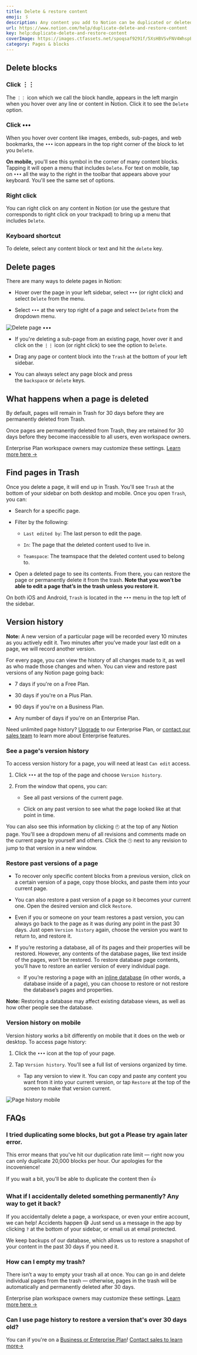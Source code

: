 ```yaml
---
title: Delete & restore content
emoji: 🖇
description: Any content you add to Notion can be duplicated or deleted with a couple clicks, whether that's an image, embed, page, or database. And if you ever get rid of content and need to get that work back — we got you covered on that too 🖇
url: https://www.notion.com/help/duplicate-delete-and-restore-content
key: help:duplicate-delete-and-restore-content
coverImage: https://images.ctfassets.net/spoqsaf9291f/5XsHBVSvFNV4WhspE3hEPE/eab3710350a5e46fa5101d4a2151e3ac/Duplicate__delete___restore_content_-_hero.png
category: Pages & blocks
---
```


## Delete blocks

### Click ⋮⋮

The `⋮⋮` icon which we call the block handle, appears in the left margin when you hover over any line or content in Notion. Click it to see the `Delete` option.

### Click •••

When you hover over content like images, embeds, sub-pages, and web bookmarks, the `•••` icon appears in the top right corner of the block to let you `Delete`.

**On mobile,** you'll see this symbol in the corner of many content blocks. Tapping it will open a menu that includes `Delete`. For text on mobile, tap on `•••` all the way to the right in the toolbar that appears above your keyboard. You'll see the same set of options.

### Right click

You can right click on any content in Notion (or use the gesture that corresponds to right click on your trackpad) to bring up a menu that includes `Delete`.

### Keyboard shortcut

To delete, select any content block or text and hit the `delete` key.

## Delete pages

There are many ways to delete pages in Notion:

* Hover over the page in your left sidebar, select `•••` (or right click) and select `Delete` from the menu.

* Select `•••` at the very top right of a page and select `Delete` from the dropdown menu.

![Delete page •••](https://images.ctfassets.net/spoqsaf9291f/1h49x54cjhsOCTLNp9VRS4/866faf7de0ac5b252275b3c64a471d44/Delete_page__________.png)

* If you're deleting a sub-page from an existing page, hover over it and click on the **`⋮⋮`** icon (or right click) to see the option to `Delete`.

* Drag any page or content block into the `Trash` at the bottom of your left sidebar.

* You can always select any page block and press the `backspace` or `delete` keys.

## What happens when a page is deleted

By default, pages will remain in Trash for 30 days before they are permanently deleted from Trash.

Once pages are permanently deleted from Trash, they are retained for 30 days before they become inaccessible to all users, even workspace owners.

Enterprise Plan workspace owners may customize these settings. [Learn more here →](https://www.notion.com/help/custom-data-retention-settings)

## Find pages in Trash

Once you delete a page, it will end up in Trash. You'll see `Trash` at the bottom of your sidebar on both desktop and mobile. Once you open `Trash`, you can:

* Search for a specific page.

* Filter by the following:

  * `Last edited by`: The last person to edit the page.

  * `In`: The page that the deleted content used to live in.

  * `Teamspace`: The teamspace that the deleted content used to belong to.

* Open a deleted page to see its contents. From there, you can restore the page or permanently delete it from the trash. **Note that you won’t be able to edit a page that’s in the trash unless you restore it.**

On both iOS and Android, `Trash` is located in the `•••` menu in the top left of the sidebar.

## Version history

**Note:** A new version of a particular page will be recorded every 10 minutes as you actively edit it. Two minutes after you’ve made your last edit on a page, we will record another version.

For every page, you can view the history of all changes made to it, as well as who made those changes and when. You can view and restore past versions of any Notion page going back:

* 7 days if you're on a Free Plan.

* 30 days if you're on a Plus Plan.

* 90 days if you're on a Business Plan.

* Any number of days if you're on an Enterprise Plan.

Need unlimited page history? [Upgrade](https://www.notion.com/help/upgrade-or-downgrade-your-plan#upgrade-your-plan) to our Enterprise Plan, or [contact our sales team](https://www.notion.com/contact-sales) to learn more about Enterprise features.

### See a page's version history

To access version history for a page, you will need at least `Can edit` access.

1. Click `•••` at the top of the page and choose `Version history`.

2. From the window that opens, you can:

   * See all past versions of the current page.

   * Click on any past version to see what the page looked like at that point in time.

You can also see this information by clicking `🕘` at the top of any Notion page. You'll see a dropdown menu of all revisions and comments made on the current page by yourself and others. Click the `🕓` next to any revision to jump to that version in a new window.

### Restore past versions of a page

* To recover only specific content blocks from a previous version, click on a certain version of a page, copy those blocks, and paste them into your current page.

* You can also restore a past version of a page so it becomes your current one. Open the desired version and click `Restore`.

* Even if you or someone on your team restores a past version, you can always go back to the page as it was during any point in the past 30 days. Just open `Version history` again, choose the version you want to return to, and restore it.

* If you’re restoring a database, all of its pages and their properties will be restored. However, any contents of the database pages, like text inside of the pages, won’t be restored. To restore database page contents, you’ll have to restore an earlier version of every individual page.

  * If you’re restoring a page with an [inline database](https://www.notion.com/help/intro-to-databases) (in other words, a database inside of a page), you can choose to restore or not restore the database’s pages and properties.

**Note:** Restoring a database may affect existing database views, as well as how other people see the database.

### Version history on mobile

Version history works a bit differently on mobile that it does on the web or desktop. To access page history:

1. Click the `•••` icon at the top of your page.

2. Tap `Version history`. You'll see a full list of versions organized by time.

   * Tap any version to view it. You can copy and paste any content you want from it into your current version, or tap `Restore` at the top of the screen to make that version current.

![Page history mobile](https://images.ctfassets.net/spoqsaf9291f/3TPcf2ROsyHpDDG7AIhQ1s/4bacdc4db573552d34839112afee7b78/Delete_and_Restore_Reference_Visuals__1_.png)


## FAQs

### I tried duplicating some blocks, but got a Please try again later error.

This error means that you've hit our duplication rate limit — right now you can only duplicate 20,000 blocks per hour. Our apologies for the incovenience!

If you wait a bit, you'll be able to duplicate the content then 👍


### What if I accidentally deleted something permanently? Any way to get it back? 

If you accidentally delete a page, a workspace, or even your entire account, we can help! Accidents happen 😅 Just send us a message in the app by clicking `?` at the bottom of your sidebar, or email us at email protected.

We keep backups of our database, which allows us to restore a snapshot of your content in the past 30 days if you need it.


### How can I empty my trash?

There isn’t a way to empty your trash all at once. You can go in and delete individual pages from the trash — otherwise, pages in the trash will be automatically and permanently deleted after 30 days.

Enterprise plan workspace owners may customize these settings. [Learn more here →](https://www.notion.com/help/custom-data-retention-settings)


### Can I use page history to restore a version that's over 30 days old?

You can if you're on a [Business or Enterprise Plan](https://www.notion.com/pricing)! [Contact sales to learn more→](https://notionup.typeform.com/to/FbZ6Tk)
